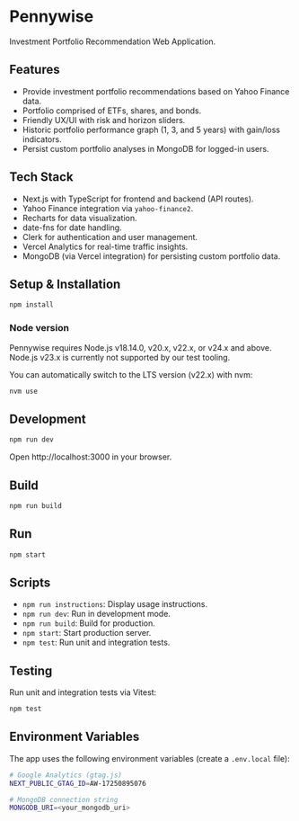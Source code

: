 # Pennywise

Investment Portfolio Recommendation Web Application.

## Features

- Provide investment portfolio recommendations based on Yahoo Finance data.
- Portfolio comprised of ETFs, shares, and bonds.
- Friendly UX/UI with risk and horizon sliders.
- Historic portfolio performance graph (1, 3, and 5 years) with gain/loss indicators.
- Persist custom portfolio analyses in MongoDB for logged-in users.

## Tech Stack

- Next.js with TypeScript for frontend and backend (API routes).
- Yahoo Finance integration via `yahoo-finance2`.
- Recharts for data visualization.
- date-fns for date handling.
- Clerk for authentication and user management.
- Vercel Analytics for real-time traffic insights.
- MongoDB (via Vercel integration) for persisting custom portfolio data.

## Setup & Installation

```bash
npm install
```

### Node version

Pennywise requires Node.js v18.14.0, v20.x, v22.x, or v24.x and above. Node.js v23.x is currently not supported by our test tooling.

You can automatically switch to the LTS version (v22.x) with nvm:
```bash
nvm use
```

## Development

```bash
npm run dev
```

Open http://localhost:3000 in your browser.

## Build

```bash
npm run build
```

## Run

```bash
npm start
```

## Scripts

- `npm run instructions`: Display usage instructions.
- `npm run dev`: Run in development mode.
- `npm run build`: Build for production.
- `npm start`: Start production server.
- `npm test`: Run unit and integration tests.

## Testing

Run unit and integration tests via Vitest:
```bash
npm test
```

## Environment Variables

The app uses the following environment variables (create a `.env.local` file):

```bash
# Google Analytics (gtag.js)
NEXT_PUBLIC_GTAG_ID=AW-17250895076

# MongoDB connection string
MONGODB_URI=<your_mongodb_uri>
```

